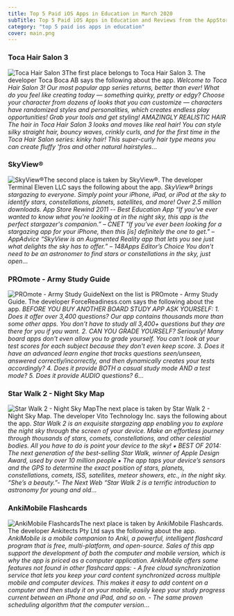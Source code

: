 ```yaml
---
title: Top 5 Paid iOS Apps in Education in March 2020
subTitle: Top 5 Paid iOS Apps in Education and Reviews from the AppStore in March 2020.
category: "top 5 paid ios apps in education"
cover: main.png
---
```


### Toca Hair Salon 3

![Toca Hair Salon 3](https://is3-ssl.mzstatic.com/image/thumb/Purple114/v4/dc/76/86/dc76864a-dbc3-33cc-c36f-fc0c2bbdac11/AppIcon-0-1x_U007emarketing-0-85-220-0-9.png/100x100bb.png)The first place belongs to Toca Hair Salon 3. The developer Toca Boca AB says the following about the app. _Welcome to Toca Hair Salon 3! Our most popular app series returns, better than ever! What do you feel like creating today — something quirky, pretty or edgy? Choose your character from dozens of looks that you can customize — characters have randomized styles and personalities, which creates endless play opportunities! Grab your tools and get styling!  AMAZINGLY REALISTIC HAIR The hair in Toca Hair Salon 3 looks and moves like real hair! You can style silky straight hair, bouncy waves, crinkly curls, and for the first time in the Toca Hair Salon series: kinky hair! This super-curly hair type means you can create fluffy 'fros and other natural hairstyles_...

### SkyView®

![SkyView®](https://is3-ssl.mzstatic.com/image/thumb/Purple113/v4/7f/1a/84/7f1a84ee-7452-7fbe-57ad-5539b95aea07/AppIcon-0-0-1x_U007emarketing-0-0-0-4-0-0-sRGB-0-0-0-GLES2_U002c0-512MB-85-220-0-0.png/100x100bb.png)The second place is taken by SkyView®. The developer Terminal Eleven LLC says the following about the app. _SkyView® brings stargazing to everyone. Simply point your iPhone, iPad, or iPod at the sky to identify stars, constellations, planets, satellites, and more!  Over 2.5 million downloads.  App Store Rewind 2011 -- Best Education App  “If you've ever wanted to know what you're looking at in the night sky, this app is the perfect stargazer's companion.”  – CNET   "If you’ve ever been looking for a stargazing app for your iPhone, then this [is] definitely the one to get."  – AppAdvice   “SkyView is an Augmented Reality app that lets you see just what delights the sky has to offer.”  – 148Apps Editor’s Choice  You don't need to be an astronomer to find stars or constellations in the sky, just open_...

### PROmote - Army Study Guide

![PROmote - Army Study Guide](https://is4-ssl.mzstatic.com/image/thumb/Purple123/v4/a9/be/8d/a9be8dbf-a947-1261-a9ed-e028476ba6de/AppIcon-0-0-1x_U007emarketing-0-0-0-9-0-0-sRGB-0-0-0-GLES2_U002c0-512MB-85-220-0-0.png/100x100bb.png)Next on the list is PROmote - Army Study Guide. The developer ForceReadiness.com says the following about the app. _BEFORE YOU BUY ANOTHER BOARD STUDY APP ASK YOURSELF:  1. Does it offer over 3,400 questions?  Our app contains thousands more than some other apps.  You don't have to study all 3,400+ questions but they are there for you if you want.   2. CAN YOU GRADE YOURSELF?  Seriously!  Many board apps don't even allow you to grade yourself.  You can't look at your test scores for each subject because they don't even keep score. 3. Does it have an advanced learn engine that tracks questions seen/unseen, answered correctly/incorrectly, and then dynamically creates your tests accordingly? 4. Does it provide BOTH a casual study mode AND a test mode? 5. Does it provide AUDIO questions? 6_...

### Star Walk 2 - Night Sky Map

![Star Walk 2 - Night Sky Map](https://is4-ssl.mzstatic.com/image/thumb/Purple114/v4/be/28/17/be281722-de8b-95d3-22b6-af6f3d8a6a34/AppIcon-0-0-1x_U007emarketing-0-0-0-7-0-0-85-220.png/100x100bb.png)The next place is taken by Star Walk 2 - Night Sky Map. The developer Vito Technology Inc. says the following about the app. _Star Walk 2 is an exquisite stargazing app enabling you to explore the night sky through the screen of your device. Make an effortless journey through thousands of stars, comets, constellations, and other celestial bodies. All you have to do is point your device to the sky!  ⁕ BEST OF 2014: The next generation of the best-selling Star Walk, winner of Apple Design Award, used by over 10 million people ⁕  The app taps your device’s sensors and the GPS to determine the exact position of stars, planets, constellations, comets, ISS, satellites, meteor showers, etc., in the night sky.  “She’s a beauty.”- The Next Web  “Star Walk 2 is a terrific introduction to astronomy for young and old_...

### AnkiMobile Flashcards

![AnkiMobile Flashcards](https://is4-ssl.mzstatic.com/image/thumb/Purple124/v4/b9/10/d8/b910d8d7-d5ab-c3cb-259c-06e18f00e6e3/AppIcon-0-0-1x_U007emarketing-0-0-0-4-0-0-sRGB-0-0-0-GLES2_U002c0-512MB-85-220-0-0.png/100x100bb.png)The next place is taken by AnkiMobile Flashcards. The developer Ankitects Pty Ltd says the following about the app. _AnkiMobile is a mobile companion to Anki, a powerful, intelligent flashcard program that is free, multi-platform, and open-source. Sales of this app support the development of both the computer and mobile version, which is why the app is priced as a computer application.  AnkiMobile offers some features not found in other flashcard apps:  - A free cloud synchronization service that lets you keep your card content synchronized across multiple mobile and computer devices. This makes it easy to add content on a computer and then study it on your mobile, easily keep your study progress current between an iPhone and iPad, and so on. - The same proven scheduling algorithm that the computer version_...


